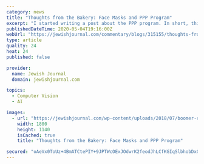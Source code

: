 ```yaml
---
category: news
title: "Thoughts from the Bakery: Face Masks and PPP Program"
excerpt: "I started writing a post about the PPP program. In short, this program is intended to help small businesses keep their employees paid."
publishedDateTime: 2020-05-04T19:16:00Z
webUrl: "https://jewishjournal.com/commentary/blogs/315155/thoughts-from-the-bakery-face-masks-and-ppp-program/"
type: article
quality: 24
heat: 24
published: false

provider:
  name: Jewish Journal
  domain: jewishjournal.com

topics:
  - Computer Vision
  - AI

images:
  - url: "https://jewishjournal.com/wp-content/uploads/2018/07/boomer-retirementmoney-1800.jpg"
    width: 1800
    height: 1140
    isCached: true
    title: "Thoughts from the Bakery: Face Masks and PPP Program"

secured: "oAeVx0ToUz+4BmATCtePIY+9JPTWcOExJOdwrK2feodJhLCfKGIqSlbhobDxQdztZwGHoQa/6+XbXjTu67tpPzYftjoiPeHgVpbP2m/Oq1QSHei3Aw45o8i8KkTU1EScddtEi8iF9fcQ1L7Isg6oiVr9LHfZNNTBecPMaFA3uJofDQ2WteLWAfvPFfe2Ic9bmXTl6VzOWtYSRNMN9XGkDv6a5qgAc5J2HrZvtyEeSATufWoF2O3yMuH4pTilBTmHffNaLtIfj+7f91XjfzBVLfQz+fK+Tt+RDRt1WQPv537A4Pshh+x0JYUC6G3sRMi3FQQ5PK8hRmSugeMKsUvxI/p4Y3Oft4HIvPSmsSrXuYo04wbSyBLlAdDEZu1xyTk+DnSa4OLsivSSKaU6fmMNsspMq3vmaUrxdODPRDphCqfWz1WlyJVekvPiuYrGcLGy7CencCul3F73+l5QIkUAT4YpbEmkA/Fnql/UjcpYmKM=;T1BuiYNW0IJ89+3sWZLh2A=="
---
```


